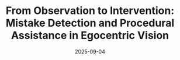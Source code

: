---
title: "From Observation to Intervention: Mistake Detection and Procedural Assistance in Egocentric Vision"
date: 2025-09-04
when: "19 Oct. 2025"
venue: "ICCV 2025 Workshop on AI-driven Skilled Activity Understanding, Assessment & Feedback Generation"
venue_url: https://sauafg-workshop.github.io
draft: false
---